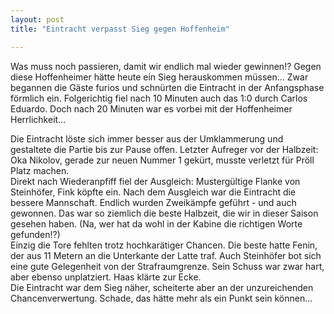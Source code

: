 ```yaml
---
layout: post
title: "Eintracht verpasst Sieg gegen Hoffenheim"

---
```


Was muss noch passieren, damit wir endlich mal wieder gewinnen!? Gegen diese Hoffenheimer hätte heute ein Sieg herauskommen müssen... Zwar begannen die Gäste furios und schnürten die Eintracht in der Anfangsphase förmlich ein. Folgerichtig fiel nach 10 Minuten auch das 1:0 durch Carlos Eduardo. Doch nach 20 Minuten war es vorbei mit der Hoffenheimer Herrlichkeit...

Die Eintracht löste sich immer besser aus der Umklammerung und gestaltete die Partie bis zur Pause offen. Letzter Aufreger vor der Halbzeit: Oka Nikolov, gerade zur neuen Nummer 1 gekürt, musste verletzt für Pröll Platz machen.  
Direkt nach Wiederanpfiff fiel der Ausgleich: Mustergültige Flanke von Steinhöfer, Fink köpfte ein. Nach dem Ausgleich war die Eintracht die bessere Mannschaft. Endlich wurden Zweikämpfe geführt - und auch gewonnen. Das war so ziemlich die beste Halbzeit, die wir in dieser Saison gesehen haben. (Na, wer hat da wohl in der Kabine die richtigen Worte gefunden!?)  
Einzig die Tore fehlten trotz hochkarätiger Chancen. Die beste hatte Fenin, der aus 11 Metern an die Unterkante der Latte traf. Auch Steinhöfer bot sich eine gute Gelegenheit von der Strafraumgrenze. Sein Schuss war zwar hart, aber ebenso unplatziert. Haas klärte zur Ecke.  
Die Eintracht war dem Sieg näher, scheiterte aber an der unzureichenden Chancenverwertung. Schade, das hätte mehr als ein Punkt sein können...
